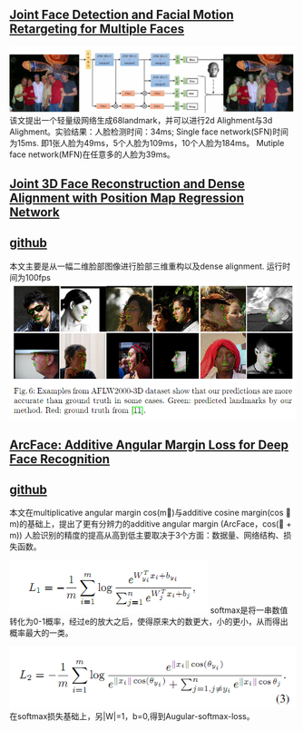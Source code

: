 
[Joint Face Detection and Facial Motion Retargeting for Multiple Faces](https://arxiv.org/abs/1902.10744)
-
![image](https://github.com/renchenliang/daily-paper-computer-vision/blob/master/face%20recognition/image/QQ%E5%9B%BE%E7%89%8720190612152651.png)
  该文提出一个轻量级网络生成68landmark，并可以进行2d Alighment与3d Alighment。实验结果：人脸检测时间：34ms; Single face network(SFN)时间为15ms. 即1张人脸为49ms，5个人脸为109ms，10个人脸为184ms。  Mutiple face network(MFN)在任意多的人脸为39ms。

[Joint 3D Face Reconstruction and Dense Alignment with Position Map Regression Network](https://arxiv.org/abs/1803.07835)
-
[github](https://github.com/YadiraF/PRNet)
-
本文主要是从一幅二维脸部图像进行脸部三维重构以及dense alignment. 运行时间为100fps
![](https://github.com/renchenliang/daily-paper-computer-vision/blob/master/face%20recognition/image/QQ%E5%9B%BE%E7%89%8720190615174941.png)

[ArcFace: Additive Angular Margin Loss for Deep Face Recognition](https://arxiv.org/abs/1801.07698)
-
[github](https://github.com/deepinsight/insightface)
-
  本文在multiplicative angular margin cos(m)与additive cosine margin(cos   m)的基础上，提出了更有分辨力的additive angular margin (ArcFace，cos( + m)) 
  人脸识别的精度的提高从高到低主要取决于3个方面：数据量、网络结构、损失函数。

![softmax](https://github.com/renchenliang/daily-paper-computer-vision/blob/master/face%20recognition/image/softmax.png)
softmax是将一串数值转化为0-1概率，经过e的放大之后，使得原来大的数更大，小的更小，从而得出概率最大的一类。

![](https://github.com/renchenliang/daily-paper-computer-vision/blob/master/face%20recognition/image/Augular-softmax-loss.png)
在softmax损失基础上，另|W|=1，b=0,得到Augular-softmax-loss。
